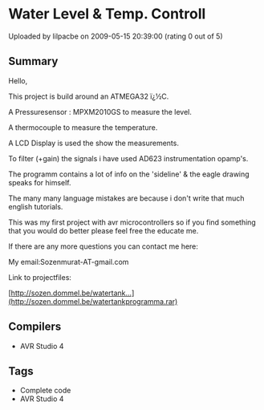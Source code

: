 # Water Level & Temp. Controll

Uploaded by lilpacbe on 2009-05-15 20:39:00 (rating 0 out of 5)

## Summary

Hello,


This project is build around an ATMEGA32 ï¿½C.  

A Pressuresensor : MPXM2010GS to measure the level.  

A thermocouple to measure the temperature.  

A LCD Display is used the show the measurements.  

To filter (+gain) the signals i have used AD623 instrumentation opamp's.  

The programm contains a lot of info on the 'sideline' & the eagle drawing speaks for himself.


The many many language mistakes are because i don't write that much english tutorials.


This was my first project with avr microcontrollers so if you find something that you would do better please feel free the educate me.  

If there are any more questions you can contact me here:  

My email:Sozenmurat-AT-gmail.com


Link to projectfiles:  

[http://sozen.dommel.be/watertank...](http://sozen.dommel.be/watertankprogramma.rar)

## Compilers

- AVR Studio 4

## Tags

- Complete code
- AVR Studio 4
